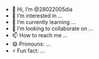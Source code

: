 - 👋 Hi, I’m @28022005dia
- 👀 I’m interested in ...
- 🌱 I’m currently learning ...
- 💞️ I’m looking to collaborate on ...
- 📫 How to reach me ...
- 😄 Pronouns: ...
- ⚡ Fun fact: ...

<!---
28022005dia/28022005dia is a ✨ special ✨ repository because its `README.md` (this file) appears on your GitHub profile.
You can click the Preview link to take a look at your changes.
--->
